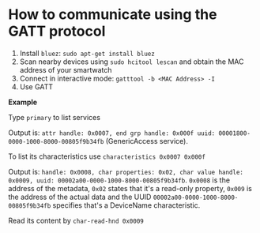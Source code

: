 # How to communicate using the GATT protocol

1. Install `bluez`: `sudo apt-get install bluez`
2. Scan nearby devices using `sudo hcitool lescan` and obtain the MAC address of your smartwatch
3. Connect in interactive mode: `gatttool -b <MAC Address> -I`
4. Use GATT

**Example**

Type `primary` to list services

Output is: `attr handle: 0x0007, end grp handle: 0x000f uuid: 00001800-0000-1000-8000-00805f9b34fb` (GenericAccess service). 

To list its characteristics use `characteristics 0x0007 0x000f`

Output is: `handle: 0x0008, char properties: 0x02, char value handle: 0x0009, uuid: 00002a00-0000-1000-8000-00805f9b34fb`. `0x0008` is the address of the metadata, `0x02` states that it's a read-only property, `0x009` is the address of the actual data and the UUID `00002a00-0000-1000-8000-00805f9b34fb` specifies that's a DeviceName characteristic.

Read its content by `char-read-hnd 0x0009`
